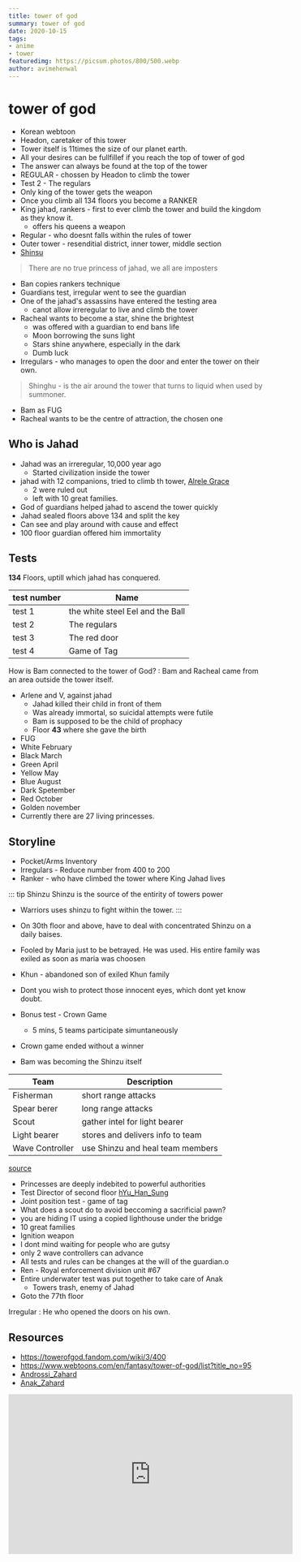 ```yaml
---
title: tower of god
summary: tower of god
date: 2020-10-15
tags:
- anime
- tower
featuredimg: https://picsum.photos/800/500.webp
author: avimehenwal
---
```


# tower of god

* Korean webtoon
* Headon, caretaker of this tower
* Tower itself is 11times the size of our planet earth.
* All your desires can be fullfillef if you reach the top of tower of god
* The answer can always be found at the top of the tower
* REGULAR - chossen by Headon to climb the tower
* Test 2 - The regulars
* Only king of the tower gets the weapon
* Once you climb all 134 floors you become a RANKER
* King jahad, rankers - first to ever climb the tower and build the kingdom as they know it.
  * offers his queens a weapon
* Regular - who doesnt falls within the rules of tower
* Outer tower - resenditial district, inner tower, middle section
* [Shinsu](https://towerofgod.fandom.com/wiki/Shinsu)

> There are no true princess of jahad, we all are imposters

* Ban copies rankers technique
* Guardians test, irregular went to see the guardian
* One of the jahad's assassins have entered the testing area
  * canot allow irreregular to live and climb the tower
* Racheal wants to become a star, shine the brightest
  * was offered with a guardian to end bans life
  * Moon borrowing the suns light
  * Stars shine anywhere, especially in the dark
  * Dumb luck
* Irregulars - who manages to open the door and enter the tower on their own.

> Shinghu - is the air around the tower that turns to liquid when used by summoner.

* Bam as FUG
* Racheal wants to be the centre of attraction, the chosen one

## Who is Jahad

* Jahad was an irreregular, 10,000 year ago
  * Started civilization inside the tower
* jahad with 12 companions, tried to climb th tower, [Alrele Grace](https://towerofgod.fandom.com/wiki/Arlen_Grace)
  * 2 were ruled out
  * left with 10 great families.
* God of guardians helped jahad to ascend the tower quickly
* Jahad sealed floors above 134 and split the key
* Can see and play around with cause and effect
* 100 floor guardian offered him immortality

## Tests

**134** Floors, uptill which jahad has conquered.

test number | Name
-------------|-----------
test 1 | the white steel Eel and the Ball
test 2 | The regulars
test 3 | The red door
test 4 | Game of Tag

How is Bam connected to the tower of God?
:   Bam and Racheal came from an area outside the tower itself.

* Arlene and V, against jahad
  * Jahad killed their child in front of them
  * Was already immortal, so suicidal attempts were futile
  * Bam is supposed to be the child of prophacy
  * Floor **43** where she gave the birth
* FUG
* White February
* Black March
* Green April
* Yellow May
* Blue August
* Dark Spetember
* Red October
* Golden november
* Currently there are 27 living princesses.

## Storyline

* Pocket/Arms Inventory
* Irregulars - Reduce number from 400 to 200
* Ranker - who have climbed the tower where King Jahad lives

::: tip Shinzu
Shinzu is the source of the entirity of towers power

* Warriors uses shinzu to fight within the tower.
:::

* On 30th floor and above, have to deal with concentrated Shinzu on a daily baises.
* Fooled by Maria just to be betrayed. He was used. His entire family was exiled as soon as maria was choosen
* Khun - abandoned son of exiled Khun family
* Dont you wish to protect those innocent eyes, which dont yet know doubt.
* Bonus test - Crown Game
  * 5 mins, 5 teams participate simuntaneously
* Crown game ended without a winner
* Bam was becoming the Shinzu itself

Team | Description
-----|-------------
Fisherman | short range attacks
Spear berer | long range attacks
Scout | gather intel for light bearer
Light bearer | stores and delivers info to team
Wave Controller | use Shinzu and heal team members

[source](https://towerofgod.fandom.com/wiki/Position)

* Princesses are deeply indebited to powerful authorities
* Test Director of second floor [hYu_Han_Sung](ttps://towerofgod.fandom.com/wiki/Yu_Han_Sung)
* Joint position test - game of tag
* What does a scout do to avoid beccoming a sacrificial pawn?
* you are hiding IT using a copied lighthouse under the bridge
* 10 great families
* Ignition weapon
* I dont mind waiting for people who are gutsy
* only 2 wave controllers can advance
* All tests and rules can be changes at the will of the guardian.o
* Ren - Royal enforcement division unit #67
* Entire underwater test was put together to take care of Anak
    * Towers trash, enemy of Jahad
* Goto the 77th floor

Irregular
:   He who opened the doors on his own.


## Resources

* https://towerofgod.fandom.com/wiki/3/400
* https://www.webtoons.com/en/fantasy/tower-of-god/list?title_no=95
* [Androssi_Zahard](https://towerofgod.fandom.com/wiki/Androssi_Zahard)
* [Anak_Zahard](https://towerofgod.fandom.com/wiki/Anak_Zahard)

<iframe width="560" height="315" src="https://www.youtube.com/embed/XuNfSYUqJ78" frameborder="0" allow="accelerometer; autoplay; clipboard-write; encrypted-media; gyroscope; picture-in-picture" allowfullscreen></iframe>
